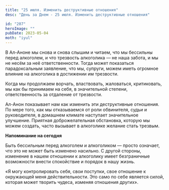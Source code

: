 ```yaml
---
title: "25 июля. Изменить деструктивные отношения"
desc: "День за Днем - 25 июля. Изменить деструктивные отношения"

id: "207"
heroImage: ""
pubDate: 2023-05-04
moth: "iyul"
---
```


В Ал-Аноне мы снова и снова слышим и читаем, что мы бессильны перед алкоголем,
и что трезвость алкоголика — не наша забота, и мы не несём за неё
ответственности. Тогда может показаться парадоксальным заявление, что мы,
супруги, можем иметь огромное влияние на алкоголика в достижении им трезвости.

Когда мы продолжаем ворчать, властвовать, жаловаться, критиковать, мы как бы
принимаем на себя, в значительной степени, ответственность за отдаление от
трезвости.

Ал-Анон показывает нам как изменить эти деструктивные отношения. По мере того,
как мы отказываемся от роли обвинителя, судьи и руководителя, в домашнем
климате наступает значительное улучшение. Приятная доброжелательная
обстановка, которую мы можем создать, часто вызывает в алкоголике желание
стать трезвым.

**Напоминание на сегодня**

Быть бессильным перед алкоголем и алкоголиком — просто означает, что это не
может быть изменено насильно. С другой стороны, изменение в нашем отношении к
алкоголику имеет безграничные возможности внести спокойствие и порядок в нашу
жизнь.

«Я могу контролировать себя, свои поступки, свое отношение к окружающей меня
действительности. Это само по себе является силой, которая может творить
чудеса, изменяя отношения других».
